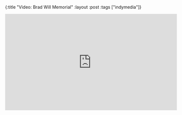 {:title "Video: Brad Will Memorial"
:layout :post
:tags   ["indymedia"]}

<iframe width="560" height="315" src="https://www.youtube.com/embed/6pe-IGPwl9s?controls=0&amp;start=136" title="YouTube video player" frameborder="0" allow="accelerometer; autoplay; clipboard-write; encrypted-media; gyroscope; picture-in-picture; web-share" allowfullscreen></iframe>